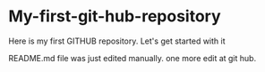 # My-first-git-hub-repository
Here is my first GITHUB repository. Let's get started with it

README.md file was just edited manually. one more edit at git hub.
